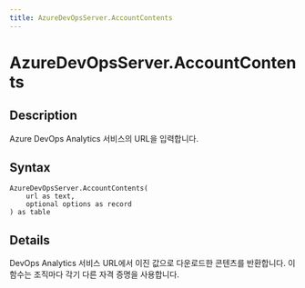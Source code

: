 ```yaml
---
title: AzureDevOpsServer.AccountContents
---
```


# AzureDevOpsServer.AccountContents


## Description

Azure DevOps Analytics 서비스의 URL을 입력합니다.


## Syntax

```powerquery
AzureDevOpsServer.AccountContents(
    url as text,
    optional options as record
) as table
```


## Details

DevOps Analytics 서비스 URL에서 이진 값으로 다운로드한 콘텐츠를 반환합니다. 이 함수는 조직마다 각기 다른 자격 증명을 사용합니다.


